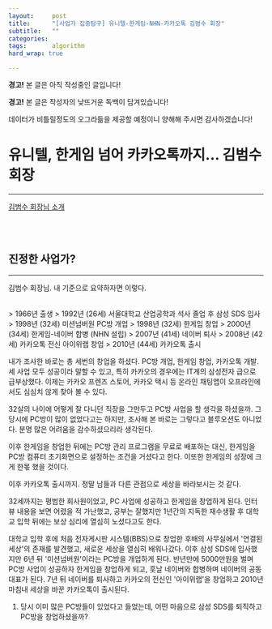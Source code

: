 ```yaml
---
layout:		post
title:		"[사업가 집중탐구] 유니텔-한게임-NHN-카카오톡 김범수 회장"
subtitle:	""
categories:	
tags:		algorithm
hard_wrap: true

---
```


<b>경고!</b> 본 글은 아직 작성중인 글입니다!

<b>경고!</b> 본 글은 작성자의 낮뜨거운 독백이 담겨있습니다!

데이터가 비틀릴정도의 오그라듦을 제공할 예정이니 양해해 주시면 감사하겠습니다!

# 유니텔, 한게임 넘어 카카오톡까지... 김범수 회장
---

<a href="https://m.mt.co.kr/renew/view.html?no=2011101714343203791&type=outlink&ref=https%3A%2F%2Fko.m.wikipedia.org#_enliple">김범수 회장님 소개</a>

<br>
<br>

## 진정한 사업가?
---

김범수 회장님. 내 기준으로 요약하자면 이렇다.

<br>
> 1966년 출생  
> 1992년 (26세) 서울대학교 산업공학과 석사 졸업 후 삼성 SDS 입사  
> 1998년 (32세) 미션넘버원 PC방 개업  
> 1998년 (32세) 한게임 창업  
> 2000년 (34세) 한게임-네이버 합병 (NHN 설립)  
> 2007년 (41세) 네이버 퇴사  
> 2008년 (42세) 카카오톡 전신 아이위랩 창업  
> 2010년 (44세) 카카오톡 출시  
<br>

내가 조사한 바로는 총 세번의 창업을 하셨다. PC방 개업, 한게임 창업, 카카오톡 개발. 세 사업 모두 성공이라 말할 수 있고, 특히 카카오의 경우에는 IT계의 삼성전자 급으로 급부상했다. 이제는 카카오 프렌즈 스토어, 카카오 택시 등 온라인 채팅앱이 오프라인에서도 심심치 않게 찾아 볼 수 있다.

32살의 나이에 어떻게 잘 다니던 직장을 그만두고 PC방 사업을 할 생각을 하셨을까. 그당시에 PC방이 많이 없었다고는 하지만, 조사해 본 바로는 그렇다고 블루오션도 아니었다. 분명 많은 어려움을 감수하셨으리라 생각된다.

이후 한게임을 창업한 뒤에는 PC방 관리 프로그램을 무료로 배포하는 대신, 한게임을 PC방 컴퓨터 초기화면으로 설정하는 조건을 거셨다고 한다. 이또한 한게임의 성장에 크게 한몫 했을 것이다. 

이후 카카오톡 출시까지. 정말 남들과 다른 관점으로 세상을 바라보시는 것 같다.





32세까지는 평범한 회사원이었고, PC 사업에 성공하고 한게임을 창업하게 된다. 인터뷰 내용을 보면 어렸을 적 가난했고, 공부는 잘했지만 1년간의 지독한 재수생활 후 대학교 입학 뒤에는 보상 심리에 열심히 노셨다고도 한다.

대학교 입학 후에 처음 전자게시판 시스템(BBS)으로 창업한 후배의 사무실에서 '연결된 세상'의 존재를 발견했고, 새로운 세상을 열심히 배워나갔다. 이후 삼성 SDS에 입사했지만 6년 뒤 '미션넘버원'이라는 PC방을 개업하게 된다. 반년만에 5000만원을 벌며 PC방 사업이 성공하자 한게임을 창업하게 되고, 훗날 네이버와 합병하며 네이버의 공동 대표가 된다. 7년 뒤 네이버를 퇴사하고 카카오의 전신인 '아이위랩'을 창업하고 2010년 마침내 세상을 바꾼 카카오톡이 출시된다. 


1. 당시 이미 많은 PC방들이 있었다고 들었는데, 어떤 마음으로 삼성 SDS를 퇴직하고 PC방을 창업하셨을까?